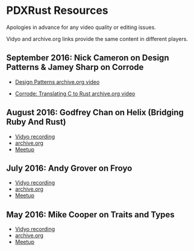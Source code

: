 # PDXRust Resources

Apologies in advance for any video quality or editing issues.

Vidyo and archive.org links provide the same content in different players.

## September 2016: Nick Cameron on Design Patterns & Jamey Sharp on Corrode

* [Design Patterns archive.org video](https://archive.org/details/PdxrustSeptember2016NickCameronOnDesignPatternsInRust)

* [Corrode: Translating C to Rust archive.org video](https://archive.org/details/PdxrustSeptember2016NickCameronOnDesignPatternsInRust)


## August 2016: Godfrey Chan on Helix (Bridging Ruby And Rust)

* [Vidyo recording](https://vreplay.mozilla.com/replay/showRecordDetails.html?sortBy=date&viewCount=1&currentPage=1&groupBy=combo&roomFilter=&usernameFilter=&searchFilter=&usernameFullFilter=&myManager=0&adminManager=0&webCast=0&command=&recId=3430&auxMessage=&auxMessage1=&lang=en&langChanged=&tenantFilter=&securityTab=)
* [archive.org](https://archive.org/details/PdxrustAugust2016BridgingRubyAndRust)
* [Meetup](http://www.meetup.com/PDXRust/events/230908090/)

## July 2016: Andy Grover on Froyo

* [Vidyo recording](https://vreplay.mozilla.com/replay/showRecordDetails.html?sortBy=date&viewCount=1&currentPage=1&groupBy=combo&roomFilter=&usernameFilter=&searchFilter=&usernameFullFilter=&myManager=0&adminManager=0&webCast=0&command=&recId=3316&auxMessage=&auxMessage1=&lang=en&langChanged=&tenantFilter=&securityTab=)
* [archive.org](https://archive.org/details/PdxrustJuly2016AndyGroverOnFroyo)
* [Meetup](http://www.meetup.com/PDXRust/events/230723873/)

## May 2016: Mike Cooper on Traits and Types

* [Vidyo recording](https://vreplay.mozilla.com/replay/showRecordDetails.html?sortBy=date&viewCount=1&currentPage=1&groupBy=combo&roomFilter=&usernameFilter=&searchFilter=&usernameFullFilter=&myManager=0&adminManager=0&webCast=0&command=&recId=3098&auxMessage=&auxMessage1=&lang=en&langChanged=&tenantFilter=&securityTab=)
* [archive.org](https://archive.org/details/PdxrustMay2016MikeCooperOnTraitsAndTypes)
* [Meetup](http://www.meetup.com/PDXRust/events/229349425/)
